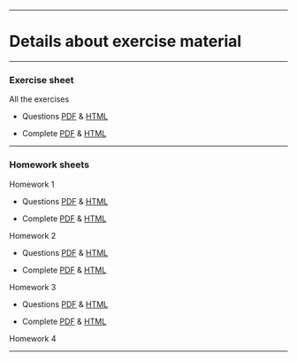 <!-- -------------------------------------------------------------------------------- -->

<!-- Copyright 2024 Georgios Karagiannis -->

<!-- georgios.karagiannis@durham.ac.uk -->
<!-- Associate Professor -->
<!-- Department of Mathematical Sciences, Durham University, Durham,  UK  -->

<!-- This file is part of Machine_Learning_and_Neural_Networks_III_Epiphany_2024 -->
<!-- which is the material of the course -->
<!-- MATH3431 Machine Learning and Neural Networks III -->
<!-- Epiphany term -->
<!-- taught by Georgios P. Katagiannis in the Department of Mathematical Sciences   -->
<!-- in the University of Durham  in Epiphany term in 2023 -->

<!-- Machine_Learning_and_Neural_Networks_III_Epiphany_2024 is free software: -->
<!-- you can redistribute it and/or modify it-->
<!-- under the terms of the GNU General Public License as published by -->
<!-- the Free Software Foundation version 3 of the License. -->

<!-- Machine_Learning_and_Neural_Networks_III_Epiphany_2024 is distributed ->
<!-- in the hope that it will be useful, -->
<!-- but WITHOUT ANY WARRANTY; without even the implied warranty of -->
<!-- MERCHANTABILITY or FITNESS FOR A PARTICULAR PURPOSE.  See the -->
<!-- GNU General Public License for more details. -->

<!-- You should have received a copy of the GNU General Public License -->
<!-- along with Machine_Learning_and_Neural_Networks_III_Epiphany_2024 -->
<!-- If not, see <http://www.gnu.org/licenses/>. -->

<!-- -------------------------------------------------------------------------------- -->

------------------------------------------------------------------------

# Details about exercise material 

------------------------------------------------------------------------

### Exercise sheet

All the exercises  

+ Questions [PDF](https://github.com/georgios-stats/Machine_Learning_and_Neural_Networks_III_Epiphany_2024/blob/main/Exercises/Exercise_sheet_questions.pdf) & [HTML](https://htmlpreview.github.io/?https://github.com/georgios-stats/Machine_Learning_and_Neural_Networks_III_Epiphany_2024/blob/main/Exercises/Exercise_sheet_questions_xhtml/Exercise_sheet_questions.xhtml)  

+ Complete [PDF](https://github.com/georgios-stats/Machine_Learning_and_Neural_Networks_III_Epiphany_2024/blob/main/Exercises/Exercise_sheet_complete.pdf) & [HTML](https://htmlpreview.github.io/?https://github.com/georgios-stats/Machine_Learning_and_Neural_Networks_III_Epiphany_2024/blob/main/Exercises/Exercise_sheet_complete_xhtml/Exercise_sheet_complete.xhtml)  


------------------------------------------------------------------------


### Homework sheets


Homework 1  

+ Questions [PDF](https://github.com/georgios-stats/Machine_Learning_and_Neural_Networks_III_Epiphany_2024/blob/main/Exercises/Homework_1_questions.pdf) & [HTML](https://htmlpreview.github.io/?https://github.com/georgios-stats/Machine_Learning_and_Neural_Networks_III_Epiphany_2024/blob/main/Exercises/Homework_1_questions_xhtml/Homework_1_questions_xhtml)  

+ Complete [PDF](https://github.com/georgios-stats/Machine_Learning_and_Neural_Networks_III_Epiphany_2024/blob/main/Exercises/Homework_1_complete.pdf) & [HTML](https://htmlpreview.github.io/?https://github.com/georgios-stats/Machine_Learning_and_Neural_Networks_III_Epiphany_2024/blob/main/Exercises/Homework_1_complete_xhtml/Homework_1_complete.xhtml)   



Homework 2  

+ Questions [PDF](https://github.com/georgios-stats/Machine_Learning_and_Neural_Networks_III_Epiphany_2024/blob/main/Exercises/Homework_2_questions.pdf) & [HTML](https://htmlpreview.github.io/?https://github.com/georgios-stats/Machine_Learning_and_Neural_Networks_III_Epiphany_2024/blob/main/Exercises/Homework_2_questions_xhtml/Homework_2_questions_xhtml)  

+ Complete [PDF](https://github.com/georgios-stats/Machine_Learning_and_Neural_Networks_III_Epiphany_2024/blob/main/Exercises/Homework_2_complete.pdf) & [HTML](https://htmlpreview.github.io/?https://github.com/georgios-stats/Machine_Learning_and_Neural_Networks_III_Epiphany_2024/blob/main/Exercises/Homework_2_complete_xhtml/Homework_2_complete.xhtml)  


Homework 3  

+ Questions [PDF](https://github.com/georgios-stats/Machine_Learning_and_Neural_Networks_III_Epiphany_2024/blob/main/Exercises/Homework_3_questions.pdf) & [HTML](https://htmlpreview.github.io/?https://github.com/georgios-stats/Machine_Learning_and_Neural_Networks_III_Epiphany_2024/blob/main/Exercises/Homework_3_questions_xhtml/Homework_3_questions_xhtml)  

+ Complete [PDF](https://github.com/georgios-stats/Machine_Learning_and_Neural_Networks_III_Epiphany_2024/blob/main/Exercises/Homework_3_complete.pdf) & [HTML](https://htmlpreview.github.io/?https://github.com/georgios-stats/Machine_Learning_and_Neural_Networks_III_Epiphany_2024/blob/main/Exercises/Homework_3_complete_xhtml/Homework_3_complete.xhtml)  


Homework 4  
<!--
+ Questions [HTML](https://blackboard.durham.ac.uk/ultra/courses/_44662_1/outline/assessment/test/_1381253_1?courseId=_44662_1&gradeitemView=details)  

+ Complete [HTML](https://htmlpreview.github.io/?https://github.com/georgios-stats/Machine_Learning_and_Neural_Networks_III_Epiphany_2024/blob/main/Exercises/Homework_4_complete.nb.html)  
-->

------------------------------------------------------------------------

